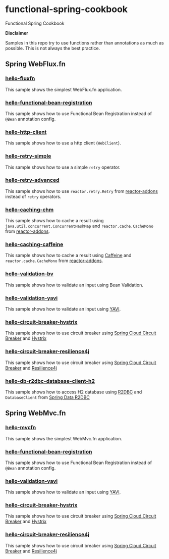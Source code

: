 # functional-spring-cookbook
Functional Spring Cookbook

**Disclaimer**

Samples in this repo try to use functions rather than annotations as much as possible.
This is not always the best practice.

## Spring WebFlux.fn

### [hello-fluxfn](webfluxfn/hello-fluxfn)

This sample shows the simplest WebFlux.fn application.

### [hello-functional-bean-registration](webfluxfn/hello-functional-bean-registration)

This sample shows how to use Functional Bean Registration instead of `@Bean` annotation config.

### [hello-http-client](webfluxfn/hello-http-client)

This sample shows how to use a http client (`WebClient`).

### [hello-retry-simple](webfluxfn/hello-retry-simple)

This sample shows how to use a simple `retry` operator.

### [hello-retry-advanced](webfluxfn/hello-retry-advanced)

This sample shows how to use `reactor.retry.Retry` from [reactor-addons](https://github.com/reactor/reactor-addons) instead of `retry` operators.

### [hello-caching-chm](webfluxfn/hello-caching-chm)

This sample shows how to cache a result using `java.util.concurrent.ConcurrentHashMap` and `reactor.cache.CacheMono` from [reactor-addons](https://github.com/reactor/reactor-addons).

### [hello-caching-caffeine](webfluxfn/hello-caching-caffeine)

This sample shows how to cache a result using [Caffeine](https://github.com/ben-manes/caffeine) and `reactor.cache.CacheMono` from [reactor-addons](https://github.com/reactor/reactor-addons).

### [hello-validation-bv](webfluxfn/hello-validation-bv)

This sample shows how to validate an input using Bean Validation.

### [hello-validation-yavi](webfluxfn/hello-validation-yavi)

This sample shows how to validate an input using [YAVI](https://github.com/making/yavi).

### [hello-circuit-breaker-hystrix](webfluxfn/hello-circuit-breaker-hystrix)

This sample shows how to use circuit breaker using [Spring Cloud Circuit Breaker](https://github.com/spring-cloud-incubator/spring-cloud-circuitbreaker) and [Hystrix](https://github.com/Netflix/Hystrix)

### [hello-circuit-breaker-resilience4j](webfluxfn/hello-circuit-breaker-resilience4j)

This sample shows how to use circuit breaker using [Spring Cloud Circuit Breaker](https://github.com/spring-cloud-incubator/spring-cloud-circuitbreaker) and [Resilience4j](https://github.com/resilience4j)

### [hello-db-r2dbc-database-client-h2](webfluxfn/hello-db-r2dbc-database-client-h2)

This sample shows how to access H2 database using [R2DBC](https://r2dbc.io/) and `DatabaseClient` from [Spring Data R2DBC](https://github.com/spring-projects/spring-data-r2dbc)

## Spring WebMvc.fn

### [hello-mvcfn](webmvcfn/hello-mvcfn)

This sample shows the simplest WebMvc.fn application.

### [hello-functional-bean-registration](webmvcfn/hello-functional-bean-registration)

This sample shows how to use Functional Bean Registration instead of `@Bean` annotation config.

### [hello-validation-yavi](webmvcfn/hello-validation-yavi)

This sample shows how to validate an input using [YAVI](https://github.com/making/yavi).

### [hello-circuit-breaker-hystrix](webmvcfn/hello-circuit-breaker-hystrix)

This sample shows how to use circuit breaker using [Spring Cloud Circuit Breaker](https://github.com/spring-cloud-incubator/spring-cloud-circuitbreaker) and [Hystrix](https://github.com/Netflix/Hystrix)

### [hello-circuit-breaker-resilience4j](webmvcfn/hello-circuit-breaker-resilience4j)

This sample shows how to use circuit breaker using [Spring Cloud Circuit Breaker](https://github.com/spring-cloud-incubator/spring-cloud-circuitbreaker) and [Resilience4j](https://github.com/resilience4j)

